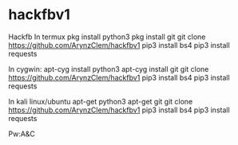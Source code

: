 # hackfbv1
Hackfb
In termux
pkg install python3
pkg install git
git clone https://github.com/ArynzClem/hackfbv1
pip3 install bs4
pip3 install requests

In cygwin:
apt-cyg install python3
apt-cyg install git
git clone https://github.com/ArynzClem/hackfbv1
pip3 install bs4
pip3 install requests

In kali linux/ubuntu
apt-get python3
apt-get git
git clone https://github.com/ArynzClem/hackfbv1
pip3 install bs4
pip3 install requests

Pw:A&C
